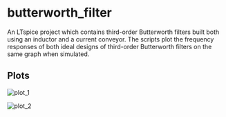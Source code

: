 # butterworth_filter
An LTspice project which contains third-order Butterworth filters built both using an inductor and a current conveyor. The scripts plot the frequency responses of both ideal designs of third-order Butterworth filters on the same graph when simulated.
## Plots

![plot_1](https://github.com/tiwarybaba/butterworth_filter/assets/117029388/5bcfe2ff-f116-48b2-b81e-7bf317e48f4e)

![plot_2](https://github.com/tiwarybaba/butterworth_filter/assets/117029388/32bf5f79-3005-4e5f-b479-bd075fdc664b)
